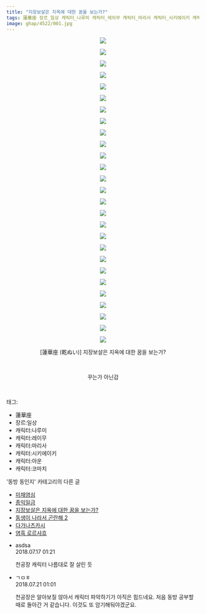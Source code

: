 ```yaml
---
title: "지장보살은 지옥에 대한 꿈을 보는가?"
tags: 蓮華座 장르_일상 캐릭터_나루미 캐릭터_레이무 캐릭터_마리사 캐릭터_시키에이키 캐릭터_아운 캐릭터_코마치 乾ぬい 동방_동인지
image: ghap/4522/001.jpg
---
```

<div class="article">
<p style="text-align: center; clear: none; float: none;"><img src="{{ site.nasurl }}/ghap/4522/001.jpg"/></p>
<p style="text-align: center; clear: none; float: none;"><img src="{{ site.nasurl }}/ghap/4522/002.jpg"/></p>
<p style="text-align: center; clear: none; float: none;"><img src="{{ site.nasurl }}/ghap/4522/003.jpg"/></p>
<p style="text-align: center; clear: none; float: none;"><img src="{{ site.nasurl }}/ghap/4522/004.jpg"/></p>
<p style="text-align: center; clear: none; float: none;"><img src="{{ site.nasurl }}/ghap/4522/005.jpg"/></p>
<p style="text-align: center; clear: none; float: none;"><img src="{{ site.nasurl }}/ghap/4522/006.jpg"/></p>
<p style="text-align: center; clear: none; float: none;"><img src="{{ site.nasurl }}/ghap/4522/007.jpg"/></p>
<p style="text-align: center; clear: none; float: none;"><img src="{{ site.nasurl }}/ghap/4522/008.jpg"/></p>
<p style="text-align: center; clear: none; float: none;"><img src="{{ site.nasurl }}/ghap/4522/009.jpg"/></p>
<p style="text-align: center; clear: none; float: none;"><img src="{{ site.nasurl }}/ghap/4522/010.jpg"/></p>
<p style="text-align: center; clear: none; float: none;"><img src="{{ site.nasurl }}/ghap/4522/011.jpg"/></p>
<p style="text-align: center; clear: none; float: none;"><img src="{{ site.nasurl }}/ghap/4522/012.jpg"/></p>
<p style="text-align: center; clear: none; float: none;"><img src="{{ site.nasurl }}/ghap/4522/013.jpg"/></p>
<p style="text-align: center; clear: none; float: none;"><img src="{{ site.nasurl }}/ghap/4522/014.jpg"/></p>
<p style="text-align: center; clear: none; float: none;"><img src="{{ site.nasurl }}/ghap/4522/015.jpg"/></p>
<p style="text-align: center; clear: none; float: none;"><img src="{{ site.nasurl }}/ghap/4522/016.jpg"/></p>
<p style="text-align: center; clear: none; float: none;"><img src="{{ site.nasurl }}/ghap/4522/017.jpg"/></p>
<p style="text-align: center; clear: none; float: none;"><img src="{{ site.nasurl }}/ghap/4522/018.jpg"/></p>
<p style="text-align: center; clear: none; float: none;"><img src="{{ site.nasurl }}/ghap/4522/019.jpg"/></p>
<p style="text-align: center; clear: none; float: none;"><img src="{{ site.nasurl }}/ghap/4522/020.jpg"/></p>
<p style="text-align: center; clear: none; float: none;"><img src="{{ site.nasurl }}/ghap/4522/021.jpg"/></p>
<p style="text-align: center; clear: none; float: none;"><img src="{{ site.nasurl }}/ghap/4522/022.jpg"/></p>
<p style="text-align: center; clear: none; float: none;"><img src="{{ site.nasurl }}/ghap/4522/023.jpg"/></p>
<p style="text-align: center; clear: none; float: none;"><img src="{{ site.nasurl }}/ghap/4522/024.jpg"/></p>
<p style="text-align: center; clear: none; float: none;"><img src="{{ site.nasurl }}/ghap/4522/025.jpg"/></p>
<p style="text-align: center; clear: none; float: none;"><img src="{{ site.nasurl }}/ghap/4522/026.jpg"/></p>
<p style="text-align: center; clear: none; float: none;"><img src="{{ site.nasurl }}/ghap/4522/027.jpg"/></p>
<p style="text-align: center; clear: none; float: none;">[蓮華座 (乾ぬい)] 지장보살은 지옥에 대한 꿈을 보는가?</p>
<p style="text-align: center; clear: none; float: none;"><br/></p>
<p style="text-align: center; clear: none; float: none;">꾸는가 아닌감</p>
<p><br/></p>
</div><div class="tagTrail">
<p>태그: </p>
<ul>
<li>蓮華座</li>
<li>장르:일상</li>
<li>캐릭터:나루미</li>
<li>캐릭터:레이무</li>
<li>캐릭터:마리사</li>
<li>캐릭터:시키에이키</li>
<li>캐릭터:아운</li>
<li>캐릭터:코마치</li>
</ul>
</div><div class="another">
<p>'동방 동인지' 카테고리의 다른 글</p>
<ul>
<li><a href="/2018-07-16-ghap_4524">미채염심</a></li>
<li><a href="/2018-07-16-ghap_4523">종익일금</a></li>
<li><a href="/2018-07-16-ghap_4522">지장보살은 지옥에 대한 꿈을 보는가?</a></li>
<li><a href="/2018-07-16-ghap_4521">동생이 나라서 곤란해 2</a></li>
<li><a href="/2018-07-16-ghap_4520">다가나츠카시</a></li>
<li><a href="/2018-07-16-ghap_4519">염흑 로르샤흐</a></li>
</ul>
</div><div class="cb_module cb_fluid">
<div class="cb_wrt cb_profile">
<div class="comment">
<ul>
<li class="cb_thumb_off" id="comment15288249">
<div class="cb_comment_area">
<div class="cb_info_area">
<div class="cb_section">
<span class="cb_nick_name">asdsa</span>
</div>
<div class="cb_section">
<span class="cb_date">2018.07.17 01:21 </span>
</div>
</div>
<div class="cb_dsc_comment">
<p class="cb_dsc">
											천공장 캐릭터 나름대로 잘 살린 듯
										</p>
</div>
</div></li>
<li class="cb_thumb_off" id="comment15290975">
<div class="cb_comment_area">
<div class="cb_info_area">
<div class="cb_section">
<span class="cb_nick_name">ㄱㅁㅎ</span>
</div>
<div class="cb_section">
<span class="cb_date">2018.07.21 01:01 </span>
</div>
</div>
<div class="cb_dsc_comment">
<p class="cb_dsc">
											천공장은 알아보질 않아서 캐릭터 파악하기가 아직은 힘드네요. 처음 동방 공부할 때로 돌아간 거 같습니다. 이것도 또 암기해둬야겠군요.
										</p>
</div>
</div></li>
</ul>
</div>
</div><!-- commentList close -->
</div>